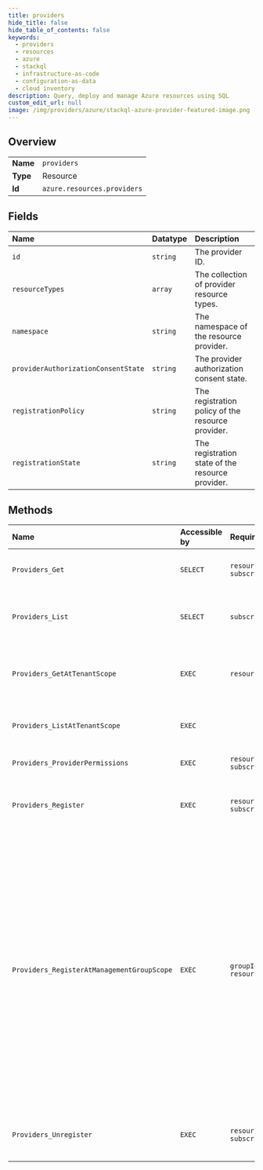 ```yaml
---
title: providers
hide_title: false
hide_table_of_contents: false
keywords:
  - providers
  - resources
  - azure    
  - stackql
  - infrastructure-as-code
  - configuration-as-data
  - cloud inventory
description: Query, deploy and manage Azure resources using SQL
custom_edit_url: null
image: /img/providers/azure/stackql-azure-provider-featured-image.png
---
```

  
    

## Overview
<table><tbody>
<tr><td><b>Name</b></td><td><code>providers</code></td></tr>
<tr><td><b>Type</b></td><td>Resource</td></tr>
<tr><td><b>Id</b></td><td><code>azure.resources.providers</code></td></tr>
</tbody></table>

## Fields
| Name | Datatype | Description |
|:-----|:---------|:------------|
| `id` | `string` | The provider ID. |
| `resourceTypes` | `array` | The collection of provider resource types. |
| `namespace` | `string` | The namespace of the resource provider. |
| `providerAuthorizationConsentState` | `string` | The provider authorization consent state. |
| `registrationPolicy` | `string` | The registration policy of the resource provider. |
| `registrationState` | `string` | The registration state of the resource provider. |
## Methods
| Name | Accessible by | Required Params | Description |
|:-----|:--------------|:----------------|:------------|
| `Providers_Get` | `SELECT` | `resourceProviderNamespace, subscriptionId` | Gets the specified resource provider. |
| `Providers_List` | `SELECT` | `subscriptionId` | Gets all resource providers for a subscription. |
| `Providers_GetAtTenantScope` | `EXEC` | `resourceProviderNamespace` | Gets the specified resource provider at the tenant level. |
| `Providers_ListAtTenantScope` | `EXEC` |  | Gets all resource providers for the tenant. |
| `Providers_ProviderPermissions` | `EXEC` | `resourceProviderNamespace, subscriptionId` | Get the provider permissions. |
| `Providers_Register` | `EXEC` | `resourceProviderNamespace, subscriptionId` | Registers a subscription with a resource provider. |
| `Providers_RegisterAtManagementGroupScope` | `EXEC` | `groupId, resourceProviderNamespace` | Registers a management group with a resource provider. Use this operation to register a resource provider with resource types that can be deployed at the management group scope. It does not recursively register subscriptions within the management group. Instead, you must register subscriptions individually. |
| `Providers_Unregister` | `EXEC` | `resourceProviderNamespace, subscriptionId` | Unregisters a subscription from a resource provider. |
